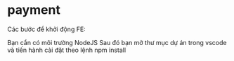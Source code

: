 # payment

Các bước để khởi động FE:

Bạn cần có môi trường NodeJS
Sau đó bạn mở thư mục dự án trong vscode và tiến hành cài đặt theo lệnh npm install
